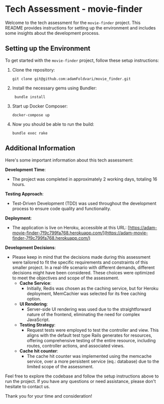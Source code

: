 # Tech Assessment - movie-finder

Welcome to the tech assessment for the `movie-finder` project. This README provides instructions for setting up the environment and includes some insights about the development process.

## Setting up the Environment

To get started with the `movie-finder` project, follow these setup instructions:

1. Clone the repository:
   ```
   git clone git@github.com:adamFoldvari/movie_finder.git
   ```
2. Install the necessary gems using Bundler:
   ```
    bundle install
   ```
3. Start up Docker Composer:
   ```
   docker-compose up
   ```
4. Now you should be able to run the build:
   ```
   bundle exec rake
   ```

## Additional Information

Here's some important information about this tech assessment:

**Development Time**:
- The project was completed in approximately 2 working days, totaling 16 hours.

**Testing Approach**:
- Test-Driven Development (TDD) was used throughout the development process to ensure code quality and functionality.

**Deployment**:
- The application is live on Heroku, accessible at this URL: [https://adam-movie-finder-7f9c799fa768.herokuapp.com/](https://adam-movie-finder-7f9c799fa768.herokuapp.com/)

**Development Decisions**:
- Please keep in mind that the decisions made during this assessment were tailored to fit the specific requirements and constraints of this smaller project. In a real-life scenario with different demands, different decisions might have been considered. These choices were optimized to meet the objectives and scope of the assessment.
    - **Cache Service**:
        - Initially, Redis was chosen as the caching service, but for Heroku deployment, MemCachier was selected for its free caching option.
    - **UI Rendering**:
        - Server-side UI rendering was used due to the straightforward nature of the frontend, eliminating the need for complex JavaScript.
    - **Testing Strategy**:
        - Request tests were employed to test the controller and view. This aligns with the default test type Rails generates for resources, offering comprehensive testing of the entire resource, including routes, controller actions, and associated views.
    - **Cache hit counter**:
        - The cache hit counter was implemented using the memcache service, over a more persistent service (eq.: database) due to the limited scope of the assessment.

Feel free to explore the codebase and follow the setup instructions above to run the project. If you have any questions or need assistance, please don't hesitate to contact us.

Thank you for your time and consideration!